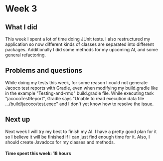 # Week 3

## What I did

This week I spent a lot of time doing JUnit tests. I also restructured my application so now different kinds of classes are separated into different packages. Additionally I did some methods for my upcoming AI, and some general refactoring.

## Problems and questions

While doing my tests this week, for some reason I could not generate Jacoco test reports with Gradle, even when modifying my build.gradle like in the example "Testing-and-rmq" build.gradle file. While executing task "jacocoTestReport", Gradle says "Unable to read execution data file .../build/jacoco/test.exec" and I don't yet know how to resolve the issue.

## Next up

Next week I will try my best to finish my AI. I have a pretty good plan for it so I believe it will be finished if I can just find enough time for it. Also, I should create Javadocs for my classes and methods.

#### Time spent this week: 18 hours